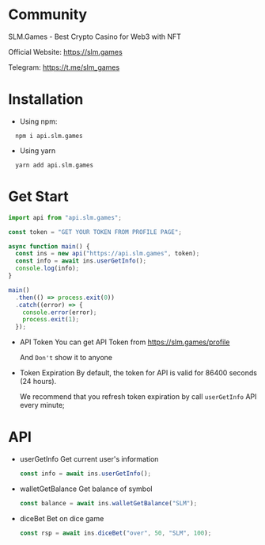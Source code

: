 # Community

SLM.Games - Best Crypto Casino for Web3 with NFT

Official Website: https://slm.games

Telegram: https://t.me/slm_games

# Installation

- Using npm:

```shell
  npm i api.slm.games
```

- Using yarn

```shell
  yarn add api.slm.games
```

# Get Start

```javascript
import api from "api.slm.games";

const token = "GET YOUR TOKEN FROM PROFILE PAGE";

async function main() {
  const ins = new api("https://api.slm.games", token);
  const info = await ins.userGetInfo();
  console.log(info);
}

main()
  .then(() => process.exit(0))
  .catch((error) => {
    console.error(error);
    process.exit(1);
  });
```

- API Token
  You can get API Token from https://slm.games/profile

  And `Don't` show it to anyone

- Token Expiration
  By default, the token for API is valid for 86400 seconds (24 hours).

  We recommend that you refresh token expiration by call `userGetInfo` API every minute;

# API

- userGetInfo
  Get current user's information

  ```javascript
  const info = await ins.userGetInfo();
  ```

- walletGetBalance
  Get balance of symbol

  ```javascript
  const balance = await ins.walletGetBalance("SLM");
  ```

- diceBet
  Bet on dice game

  ```javascript
  const rsp = await ins.diceBet("over", 50, "SLM", 100);
  ```
